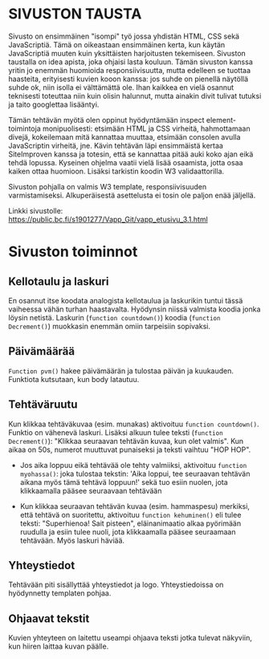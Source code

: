 # SIVUSTON TAUSTA

Sivusto on ensimmäinen "isompi" työ jossa yhdistän HTML, CSS sekä JavaScriptiä. Tämä on oikeastaan ensimmäinen kerta, kun käytän JavaScriptiä muuten kuin yksittäisten harjoitusten tekemiseen. Sivuston taustalla on idea apista, joka ohjaisi lasta kouluun. Tämän sivuston kanssa yritin jo enemmän huomioida responsiivisuutta, mutta edelleen se tuottaa haasteita, erityisesti kuvien kooon kanssa: jos suhde on pienellä näytöllä suhde ok, niin isolla ei välttämättä ole. Ihan kaikkea en vielä osannut teknisesti toteuttaa niin kuin olisin halunnut, mutta ainakin divit tulivat tutuksi ja taito googlettaa lisääntyi.


Tämän tehtävän myötä olen oppinut hyödyntämään inspect element-toimintoja monipuolisesti: etsimään HTML ja CSS virheitä, hahmottamaan divejä, kokeilemaan mitä kannattaa muuttaa, etsimään consolen avulla JavaScriptin virheitä, jne. Kävin tehtävän läpi ensimmäistä kertaa SiteImproven kanssa ja totesin, että se kannattaa pitää auki koko ajan eikä tehdä lopussa. Kyseinen ohjelma vaatii vielä lisää osaamista, jotta osaa kaiken ottaa huomioon. Lisäksi tarkistin koodin W3 validaattorilla.

Sivuston pohjalla on valmis W3 template, responsiivisuuden varmistamiseksi. Alkuperäisestä asettelusta ei tosin ole paljon enää jäljellä. 

Linkki sivustolle: https://public.bc.fi/s1901277/Vapp_Git/vapp_etusivu_3.1.html

# Sivuston toiminnot

## Kellotaulu ja laskuri
En osannut itse koodata analogista kellotaulua ja laskurikin tuntui tässä vaiheessa vähän turhan haastavalta. Hyödynsin niissä valmista koodia jonka löysin netistä. Laskurin (`function countdown()`) koodia (`function Decrement()`) muokkasin enemmän omiin tarpeisiin sopivaksi. 

## Päivämäärää 
`Function pvm()` hakee päivämäärän ja tulostaa päivän ja kuukauden. Funktiota kutsutaan, kun body latautuu. 

## Tehtäväruutu
Kun klikkaa tehtäväkuvaa (esim. munakas) aktivoituu `function countdown()`. Funktio on vähenevä laskuri. Lisäksi alkuun tulee teksti (`function Decrement()`): "Klikkaa seuraavan tehtävän kuvaa, kun olet valmis". Kun aikaa on 50s, numerot muuttuvat punaiseksi ja teksti vaihtuu "HOP HOP". 

- Jos aika loppuu eikä tehtävää ole tehty valmiiksi, aktivoituu `function myohassa()`: joka tulostaa tekstin: 'Aika loppui, tee seuraavan tehtävän aikana myös tämä tehtävä loppuun!' sekä tuo esiin nuolen, jota klikkaamalla pääsee seuraavaan tehtävään

- Kun klikkaa seuraavan tehtävän kuvaa (esim. hammaspesu) merkiksi, että tehtävä on suoritettu, aktivoituu `function kehuminen()` eli tulee teksti: "Superhienoa! Sait pisteen", eläinanimaatio alkaa pyörimään ruudulla ja esiin tulee nuoli, jota klikkaamalla pääsee seuraamaan tehtävään. Myös laskuri häviää. 

## Yhteystiedot
Tehtävään piti sisällyttää yhteystiedot ja logo. Yhteystiedoissa on hyödynnetty templaten pohjaa. 

## Ohjaavat tekstit
Kuvien yhteyteen on laitettu useampi ohjaava teksti jotka tulevat näkyviin, kun hiiren laittaa kuvan päälle. 














